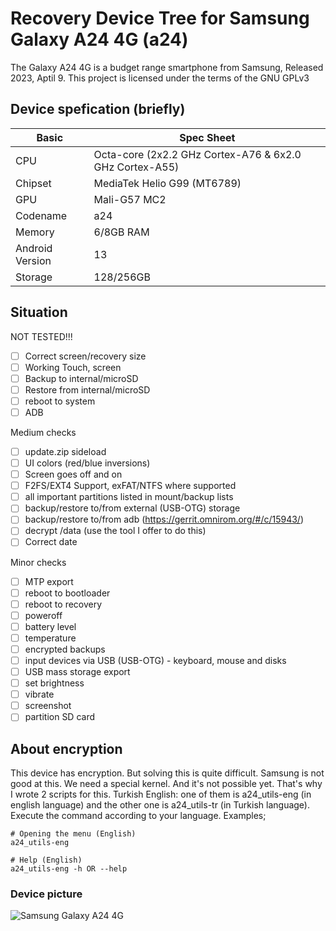 # Recovery Device Tree for Samsung Galaxy A24 4G (a24)
The Galaxy A24 4G is a budget range smartphone from Samsung, Released 2023, Aptil 9. This project is licensed under the terms of the GNU GPLv3

## Device spefication (briefly)
|Basic               |Spec Sheet                                                    |
|--                  |--                                                            |
|CPU                 |Octa-core (2x2.2 GHz Cortex-A76 & 6x2.0 GHz Cortex-A55)       |
|Chipset             |MediaTek Helio G99 (MT6789)                                   |
|GPU                 |Mali-G57 MC2                                                  |
|Codename            |a24                                                           |
|Memory              |6/8GB RAM                                                     |
|Android Version     |13                                                            |
|Storage             |128/256GB                                                     |

## Situation
NOT TESTED!!!
- [ ] Correct screen/recovery size
- [ ] Working Touch, screen
- [ ] Backup to internal/microSD
- [ ] Restore from internal/microSD
- [ ] reboot to system
- [ ] ADB

Medium checks
- [ ] update.zip sideload
- [ ] UI colors (red/blue inversions)
- [ ] Screen goes off and on
- [ ] F2FS/EXT4 Support, exFAT/NTFS where supported
- [ ] all important partitions listed in mount/backup lists
- [ ] backup/restore to/from external (USB-OTG) storage
- [ ] backup/restore to/from adb (https://gerrit.omnirom.org/#/c/15943/)
- [ ] decrypt /data (use the tool I offer to do this)
- [ ] Correct date

Minor checks
- [ ] MTP export
- [ ] reboot to bootloader
- [ ] reboot to recovery
- [ ] poweroff
- [ ] battery level
- [ ] temperature
- [ ] encrypted backups
- [ ] input devices via USB (USB-OTG) - keyboard, mouse and disks
- [ ] USB mass storage export
- [ ] set brightness
- [ ] vibrate
- [ ] screenshot
- [ ] partition SD card

## About encryption
This device has encryption. But solving this is quite difficult. Samsung is not good at this. We need a special kernel. And it's not possible yet. That's why I wrote 2 scripts for this. Turkish English: one of them is a24_utils-eng (in english language) and the other one is a24_utils-tr (in Turkish language). Execute the command according to your language. Examples;

```
# Opening the menu (English)
a24_utils-eng

# Help (English)
a24_utils-eng -h OR --help
```

### Device picture
![Samsung Galaxy A24 4G](https://fdn2.gsmarena.com/vv/pics/samsung/samsung-galaxy-a24-4g-7.jpg)
